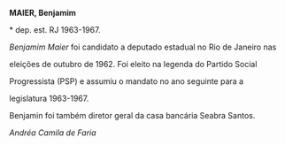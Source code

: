 **MAIER, Benjamim**



\* dep. est. RJ 1963-1967.



*Benjamim Maier* foi candidato a deputado estadual no Rio de Janeiro nas

eleições de outubro de 1962. Foi eleito na legenda do Partido Social

Progressista (PSP) e assumiu o mandato no ano seguinte para a

legislatura 1963-1967.



Benjamin foi também diretor geral da casa bancária Seabra Santos.



*Andréa Camila de Faria*



